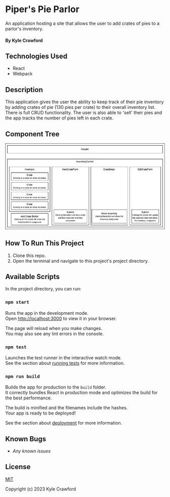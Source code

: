 # Piper's Pie Parlor

An application hosting a site that allows the user to add crates of pies to a parlor's inventory.

#### By Kyle Crawford

## Technologies Used

* React
* Webpack

## Description

This application gives the user the ability to keep track of their pie inventory by adding crates of pie (130 pies per crate) to their overall inventory list. There is full CRUD functionality. The user is also able to 'sell' their pies and the app tracks the number of pies left in each crate.

## Component Tree

<img src="./src/img/component-tree.jpg" alt="Alt text" title="Optional title">

## How To Run This Project

1. Clone this repo.
2. Open the terminal and navigate to this project's project directory.

## Available Scripts

In the project directory, you can run:

### `npm start`

Runs the app in the development mode.\
Open [http://localhost:3000](http://localhost:3000) to view it in your browser.

The page will reload when you make changes.\
You may also see any lint errors in the console.

### `npm test`

Launches the test runner in the interactive watch mode.\
See the section about [running tests](https://facebook.github.io/create-react-app/docs/running-tests) for more information.

### `npm run build`

Builds the app for production to the `build` folder.\
It correctly bundles React in production mode and optimizes the build for the best performance.

The build is minified and the filenames include the hashes.\
Your app is ready to be deployed!

See the section about [deployment](https://facebook.github.io/create-react-app/docs/deployment) for more information.

## Known Bugs

* _Any known issues_

## License
[MIT](https://opensource.org/license/mit)

Copyright (c) 2023 Kyle Crawford
